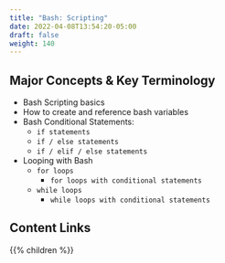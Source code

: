 ```yaml
---
title: "Bash: Scripting"
date: 2022-04-08T13:54:20-05:00
draft: false
weight: 140
---
```


## Major Concepts & Key Terminology

- Bash Scripting basics
- How to create and reference bash variables
- Bash Conditional Statements:
  - `if statements`
  - `if / else statements`
  - `if / elif / else statements`
- Looping with Bash
  - `for loops`
    - `for loops with conditional statements`
  - `while loops`
    - `while loops with conditional statements`

## Content Links

{{% children %}}
